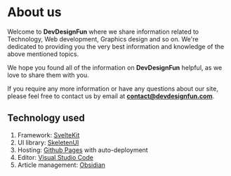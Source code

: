 ---
---

<script>
import AdText from "../../lib/components/AdText.svelte"
</script>

# About us

Welcome to **DevDesignFun** where we share information related to Technology, Web development, Graphics design and so on. We're dedicated to providing you the very best information and knowledge of the above mentioned topics.

We hope you found all of the information on **DevDesignFun** helpful, as we love to share them with you.

<AdText float text="Get a website for yourself!" href="https://fiverr.com/imranmollajoy/design-and-develop-a-custom-website-for-you"/>

If you require any more information or have any questions about our site, please feel free to contact us by email at **contact@devdesignfun.com**.

## Technology used

1. Framework: [SvelteKit](https://kit.svelte.dev/)
2. UI library: [SkeletenUI](https://www.skeleton.dev/)
3. Hosting: [Github Pages](https://pages.github.com/) with auto-deployment
4. Editor: [Visual Studio Code](https://code.visualstudio.com/)
5. Article management: [Obsidian](https://obsidian.md/)
